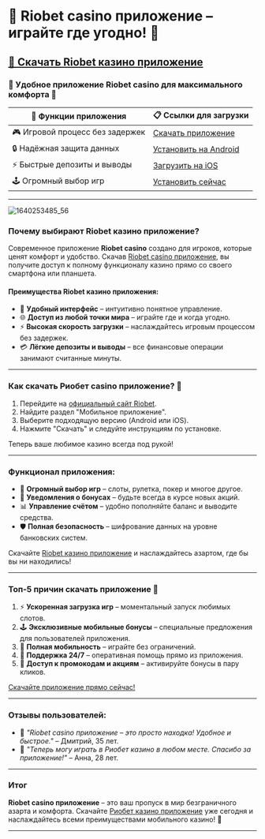 # 📱 **Riobet casino приложение – играйте где угодно!** 📱  
## [🔽 Скачать Riobet казино приложение](https://brandplay.link/dtx89f2L)  

### 🌟 Удобное приложение Riobet casino для максимального комфорта 🌟  

| 📱 **Функции приложения**        | 📋 **Ссылки для загрузки** |
|----------------------------------|---------------------------|
| 🎮 Игровой процесс без задержек  | [Скачать приложение](https://brandplay.link/dtx89f2L) |
| 🔒 Надёжная защита данных        | [Установить на Android](https://brandplay.link/dtx89f2L) |
| ⚡ Быстрые депозиты и выводы     | [Загрузить на iOS](https://brandplay.link/dtx89f2L) |
| 🕹️ Огромный выбор игр            | [Установить сейчас](https://brandplay.link/dtx89f2L) |

---
![1640253485_56](https://github.com/user-attachments/assets/72cee98e-20f9-465a-9895-342bc1241001)

### Почему выбирают **Riobet казино приложение**?  

Современное приложение **Riobet casino** создано для игроков, которые ценят комфорт и удобство. Скачав [Riobet casino приложение](https://brandplay.link/dtx89f2L), вы получите доступ к полному функционалу казино прямо со своего смартфона или планшета.  

#### Преимущества Riobet казино приложения:  
- 📱 **Удобный интерфейс** – интуитивно понятное управление.  
- 🌐 **Доступ из любой точки мира** – играйте где и когда угодно.  
- ⚡ **Высокая скорость загрузки** – наслаждайтесь игровым процессом без задержек.  
- 💳 **Лёгкие депозиты и выводы** – все финансовые операции занимают считанные минуты.  

---

### Как скачать **Риобет casino приложение**? 📝  

1. Перейдите на [официальный сайт Riobet](https://brandplay.link/dtx89f2L).  
2. Найдите раздел "Мобильное приложение".  
3. Выберите подходящую версию (Android или iOS).  
4. Нажмите "Скачать" и следуйте инструкциям по установке.  

Теперь ваше любимое казино всегда под рукой!  

---

### Функционал приложения:  

- 🎰 **Огромный выбор игр** – слоты, рулетка, покер и многое другое.  
- 🔔 **Уведомления о бонусах** – будьте всегда в курсе новых акций.  
- 📊 **Управление счётом** – удобно пополняйте баланс и выводите средства.  
- 🛡️ **Полная безопасность** – шифрование данных на уровне банковских систем.  

Скачайте [Riobet казино приложение](https://brandplay.link/dtx89f2L) и наслаждайтесь азартом, где бы вы ни находились!  

---

### Топ-5 причин скачать приложение 🎲  

1. ⚡ **Ускоренная загрузка игр** – моментальный запуск любимых слотов.  
2. 🕹️ **Эксклюзивные мобильные бонусы** – специальные предложения для пользователей приложения.  
3. 📱 **Полная мобильность** – играйте без ограничений.  
4. 💬 **Поддержка 24/7** – оперативная помощь прямо из приложения.  
5. 🎁 **Доступ к промокодам и акциям** – активируйте бонусы в пару кликов.  

[Скачайте приложение прямо сейчас!](https://brandplay.link/dtx89f2L)  

---

### Отзывы пользователей:  

- 💬 *"Riobet casino приложение – это просто находка! Удобное и быстрое."* – Дмитрий, 35 лет.  
- 💬 *"Теперь могу играть в Риобет казино в любом месте. Спасибо за приложение!"* – Анна, 28 лет.  

---

### Итог  

**Riobet casino приложение** – это ваш пропуск в мир безграничного азарта и комфорта. Скачайте [Риобет казино приложение](https://brandplay.link/dtx89f2L) уже сегодня и наслаждайтесь всеми преимуществами мобильного казино! 🎉  

---

